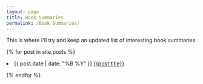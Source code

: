 ```yaml
---
layout: page
title: Book Summaries
permalink: /Book Summaries/
---
```


This is where I'll try and keep an updated list of interesting book summaries.

{% for post in site.posts %}

<li> {{ post.date | date: "%B %Y" }} <a href= "/blog{{post.url}}"> {{post.title}} </a> </li>

{% endfor %}
